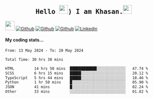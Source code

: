 <h2 align='center'><samp><strong>Hello <img src="https://media.giphy.com/media/hvRJCLFzcasrR4ia7z/giphy.gif" width="28px" height="28px">) I am Khasan.<img height="28px" src="https://emojis.slackmojis.com/emojis/images/1531849430/4246/blob-sunglasses.gif?1531849430"></strong></samp></h2>

<img src="https://media.giphy.com/media/WUlplcMpOCEmTGBtBW/giphy.gif" width="30">  [![Github](https://img.shields.io/github/followers/khasanrashidov?label=Follow%20Me&style=social)](https://github.com/khasanrashidov)  [![Github](https://img.shields.io/github/stars/khasanrashidov?affiliations=OWNER&style=social)](https://github.com/khasanrashidov)  [![Github](https://img.shields.io/github/watchers/khasanrashidov/khasanrashidov?style=social)](https://github.com/khasanrashidov) [![Linkedin](https://img.shields.io/badge/LinkedIn-Khasan%20Rashidov-blue?logo=Linkedin&logoColor=blue&labelColor=black&style=flat-square)](https://www.linkedin.com/in/khasanr)  

#### My coding stats...
<!--START_SECTION:waka-->

```txt
From: 13 May 2024 - To: 20 May 2024

Total Time: 30 hrs 30 mins

HTML         14 hrs 50 mins  ████████████░░░░░░░░░░░░░   47.74 %
SCSS         6 hrs 15 mins   █████░░░░░░░░░░░░░░░░░░░░   20.12 %
TypeScript   5 hrs 44 mins   █████░░░░░░░░░░░░░░░░░░░░   18.46 %
Python       1 hr 50 mins    █░░░░░░░░░░░░░░░░░░░░░░░░   05.90 %
JSON         41 mins         █░░░░░░░░░░░░░░░░░░░░░░░░   02.24 %
Other        33 mins         ░░░░░░░░░░░░░░░░░░░░░░░░░   01.82 %
```

<!--END_SECTION:waka-->

<!---
khasanrashidov/khasanrashidov is a ✨ special ✨ repository because its `README.md` (this file) appears on your GitHub profile.
You can click the Preview link to take a look at your changes.
--->
